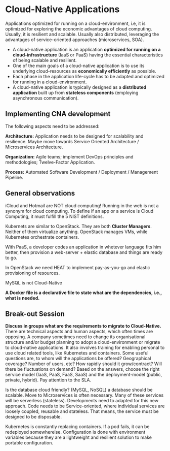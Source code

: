 # Cloud-Native Applications
Applications optimized for running on a cloud-environment, i.e, it is optimized for exploring the economic advantages of cloud computing. Usually, it is resilient and scalable. Usually also distributed, leveraging the advantages of service-oriented approaches (microservices, SOA).

* A cloud-native application is an application **optimized for running on a cloud-infrastructure** (IaaS or PaaS) having the essential characteristics of being scalable and resilient.
* One of the main goals of a cloud-native application is to use its underlying cloud-resources as **economically efficiently** as possible.
* Each phase in the application life-cycle has to be adapted and optimized for running in a cloud-environment.
* A cloud-native application is typically designed as a **distributed application** built up from **stateless components** (employing asynchronous communication).

## Implementing CNA development
The following aspects need to be addressed:

**Architecture:** Application needs to be designed for scalability and resilience. Maybe move towards Service Oriented Architecture / Microservices Architecture.

**Organization:** Agile teams; implement DevOps principles and methodologies; Twelve-Factor Application.

**Process:** Automated Software Development / Deployment / Management Pipeline.

## General observations
iCloud and Hotmail are NOT cloud computing! Running in the web is not a synonym for cloud computing. To define if an app or a service is Cloud Computing, it must fulfill the 5 NIST definitions.

Kubernets are similar to OpenStack. They are both **Cluster Managers**. Neither of them virtualize anything. OpenStack manages VMs, while Kubernetes orchestrate containers.

With PaaS, a developer codes an application in whetever language fits him better, then provision a web-server + elastic database and things are ready to go.

In OpenStack we need HEAT to implement pay-as-you-go and elastic provisioning of resources.

MySQL is not Cloud-Native

**A Docker file is a declarative file to state what are the dependencies, i.e., what is needed.**

## Break-out Session
**Discuss in groups what are the requirements to migrate to Cloud-Native.**<br>
There are technical aspects and human aspects, which often times are opposing. A company sometimes need to change its organisational structure and/or budget planning to adopt a cloud-environment or migrate to cloud-native applications. It also involves training for enabling personal to use cloud related tools, like Kubernetes and containers. Some useful questions are, to whom will the applications be offered? Geographical coverage? Number of users, etc? How rapidly should it grow/contract? Will there be fluctuations on demand? Based on the answers, choose the right service model (IaaS, PaaS, FaaS, SaaS) and the deployment-model (public, private, hybrid). Pay attention to the SLA. 

Is the database cloud friendly? (MySQL, NoSQL) a database should be scalable. Move to Microservices is often necessary. Many of these services will be serverless (stateless). Developments need to adapted for this new approach. Code needs to be Service-oriented, where individual services are loosely coupled, reusable and stateless. That means, the service must be designed to be disposable.

Kubernetes is constantly replacing containers. If a pod fails, it can be redeployed somewherelse. Configuration is done with environment variables because they are a lightweight and resilient solution to make portable configuration.